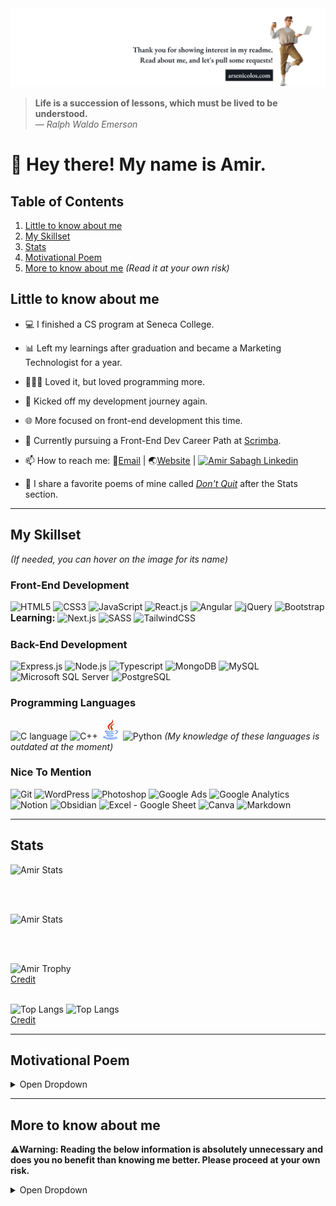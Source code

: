 <img src="./GitHub%20cover.png" alt="GitHub cover, welcoming the readers and invite them to some pull requests">

> <b>Life is a succession of lessons, which must be lived to be understood.</b>
> <br/>— <cite>Ralph Waldo Emerson</cite>

<!-- <img alt="Arsenicolos log - a special equilateral triangle" src="./Logo-3.png" height="32" width="32"/> -->

# 👋 Hey there! My name is Amir.

## Table of Contents
1. [Little to know about me](#little-to-know-about-me)
2. [My Skillset](#my-skillset)
3. [Stats](#stats)
4. [Motivational Poem](#motivational-poem)
5. [More to know about me](#more-to-know-about-me) <em>(Read it at your own risk)</em>

## Little to know about me
- 💻 I finished a CS program at Seneca College.
- 📊 Left my learnings after graduation and became a Marketing Technologist for a year.
- 👨🏻‍💻 Loved it, but loved programming more.
- 🚀 Kicked off my development journey again.
- 🌐 More focused on front-end development this time.
- 🌱 Currently pursuing a Front-End Dev Career Path at [Scrimba](https://scrimba.com). 

- 📫 How to reach me: 📧[Email](mailto:info@arsenicolos.com) | 🌏[Website](https://arsenicolos.com) | [![Amir Sabagh Linkedin](https://img.shields.io/badge/Amir%20Sabagh-blue?style=plastic&logo=linkedin&labelColor=blue)](https://linkedin.com/in/arsenicolos) 
- 🤔 I share a favorite poems of mine called [*Don't Quit*](#motivational-poem) after the Stats section.
---
## My Skillset
<em>(If needed, you can hover on the image for its name)</em>
### Front-End Development
<img height="32" width="32" src="https://cdn.simpleicons.org/html5" title="HTML5" alt="HTML5" /> <img title="CSS3" alt="CSS3" height="32" width="32" src="https://cdn.simpleicons.org/css3" /> <img title="JavaScript" alt="JavaScript" height="32" width="32" src="https://cdn.simpleicons.org/javascript" /> <img title="React.js" alt="React.js" height="32" width="32" src="https://cdn.simpleicons.org/react" /> <img title="Angular" alt="Angular" height="32" width="32" src="https://cdn.simpleicons.org/angular" /> <img title="jQuery" alt="jQuery" height="32" width="32" src="https://cdn.simpleicons.org/jquery" /> <img title="Bootstrap" alt="Bootstrap" height="32" width="32" src="https://cdn.simpleicons.org/bootstrap" />
<b style="font-size:1.1em;height:">Learning: </b> <img title="Next.js" alt="Next.js" height="32" width="32" src="https://cdn.simpleicons.org/nextdotjs/gray" /> <img title="SASS" alt="SASS" height="32" width="32" src="https://cdn.simpleicons.org/sass" /> <img title="TailwindCSS" alt="TailwindCSS" height="32" width="32" src="https://cdn.simpleicons.org/tailwindcss" />

### Back-End Development
<img title="Express.js" alt="Express.js" height="32" width="32" src="https://cdn.simpleicons.org/express/gray" /> <img title="Node.js" alt="Node.js" height="32" width="32" src="https://cdn.simpleicons.org/nodedotjs" /> <img title="Typescript" alt="Typescript" height="32" width="32" src="https://cdn.simpleicons.org/typescript" /> <img title="MongoDB" alt="MongoDB" height="32" width="32" src="https://cdn.simpleicons.org/mongodb" /> <img title="MySQL" alt="MySQL" height="32" width="32" src="https://cdn.simpleicons.org/mysql" /> <img title="Microsoft SQL Server" alt="Microsoft SQL Server" height="32" width="32" src="https://cdn.simpleicons.org/microsoftsqlserver" /> <img title="PostgreSQL" alt="PostgreSQL" height="32" width="32" src="https://cdn.simpleicons.org/postgresql" />

### Programming Languages
<img title="C language" alt="C language" height="32" width="32" src="https://cdn.simpleicons.org/c" /> <img title="C++" alt="C++" height="32" width="32" src="https://cdn.simpleicons.org/cplusplus" /> <img title="Java" alt="Java" height="32" width="32" src="./java-logo.svg" /> <img title="Python" alt="Python" height="32" width="32" src="https://cdn.simpleicons.org/python" />
<em> (My knowledge of these languages is outdated at the moment)</em>

### Nice To Mention
<img title="Git" alt="Git" height="32" width="32" src="https://cdn.simpleicons.org/git" /> <img title="WordPress" alt="WordPress" height="32" width="32" src="https://cdn.simpleicons.org/wordpress" /> <img title="Photoshop" alt="Photoshop" height="32" width="32" src="https://cdn.simpleicons.org/adobephotoshop" /> <img title="Google Ads" alt="Google Ads" height="32" width="32" src="https://cdn.simpleicons.org/googleads" /> <img title="Google Analytics" alt="Google Analytics" height="32" width="32" src="https://cdn.simpleicons.org/googleanalytics" /> <img title="Notion" alt="Notion" height="32" width="32" src="https://cdn.simpleicons.org/notion/gray" /> <img title="Obsidian" alt="Obsidian" height="32" width="32" src="https://cdn.simpleicons.org/obsidian" /> <img title="Excel - Google Sheet" alt="Excel - Google Sheet" height="32" width="32" src="https://cdn.simpleicons.org/microsoftexcel" /> <img title="Canva" alt="Canva" height="32" width="32" src="https://cdn.simpleicons.org/canva" /> <img title="Markdown" alt="Markdown" height="32" width="32" src="https://cdn.simpleicons.org/markdown/gray" />

---

## Stats

![Amir Stats](https://github-readme-streak-stats.herokuapp.com/?user=amir-the6th&theme=algolia&hide_border=true")

<br/><br/>

![Amir Stats](https://github-readme-stats.vercel.app/api?username=amir-the6th&show_icons=true&theme=radical&count_private=true)

<br/><br/>
  
![Amir Trophy](https://github-profile-trophy.vercel.app/?username=amir-the6th&theme=discord&margin-w=10&margin-h=10&rank=SECRET,SSS,SS,S,AAA,AA,A,B,C&row=2&column=4)
<br/>[Credit](https://github.com/ryo-ma/github-profile-trophy)
<br/><br/>

![Top Langs](https://readme-stats-brown-five.vercel.app/api/top-langs/?username=amir-the6th&layout=compact&langs_count=7)
![Top Langs](https://github-readme-stats.vercel.app/api/top-langs/?username=amir-the6th)
<br/>[Credit](https://github.com/anuraghazra/github-readme-stats)
  
---

## Motivational Poem

<details>
  
<summary>Open Dropdown</summary>
<br>

***Don't Quit!***
<br>
<cite>by: *Edgar Albert Guest*</cite>
  
> “When things go wrong, as they sometimes will,<br/>
> When the road you’re trudging seems all uphill,<br/>
> When the funds are low and the debts are high,<br/>
> And you want to smile, but you have to sigh,<br/>
> When care is pressing you down a bit,<br/>
> Rest, if you must, but don’t you quit.<br/>
> 
> Life is queer with its twists and turns,<br/>
> As every one of us sometimes learns,<br/>
> And many a failure turns about,<br/>
> When he might have won had he stuck it out;<br/>
> Don’t give up though the pace seems slow-<br/>
> You may succeed with another blow.<br/>
> 
> Often the goal is nearer than,<br/>
> It seems to a faint and faltering man,<br/>
> Often the struggler has given up,<br/>
> When he might have captured the victor’s cup,<br/>
> And he learned too late when the night slipped down,<br/>
> How close he was to the golden crown.<br/>
> 
> Success is failure turned inside out-<br/>
> The silver tint of the clouds of doubt,<br/>
> And you never can tell how close you are,<br/>
> It may be near when it seems so far,<br/>
> So stick to the fight when you’re hardest hit-<br/>
> It’s when things seem worst that you must not quit”<br/>
  
</details>

---

## More to know about me
<b> ⚠️Warning: Reading the below information is absolutely unnecessary and does you no benefit than knowing me better. Please proceed at your own risk. </b>

<details>
  
<summary>Open Dropdown</summary>
  
- 🎙️ Podcasts I highly support:
    - The Joe Rogan Experience
    - Lex Fridman Podcast
    - Huberman Lab
    - Modern Wisdom
    - The Game w/ Alex Hormozi
    - The School of Greatness
    - Masters of Scale
- 📙 Currently Reading:
    - Sell Like Crazy
    - Kafka on the Shore
    - ([Add me as a friend on Goodreads](https://www.goodreads.com/user/show/93210875-amir))
- 🎥 Currently watching:
    - Twin peaks
    - Whiplash
    - ([Add me as a friend on Letterboxd](https://letterboxd.com/Arsenicolos/))
- 💬 Favorite topics to chat over coffee:
    - Blockchain
    - Food
    - History & Philosophy
    - Mindfulness
    - Business & Startup
- ⚡ Fun facts:
    - I'm left-handed
    - My curiosity is the easiest to trigger 
    - I'm a novice cyclist🚴‍♂️ and boxer🥊
    - Used to play basketball🏀 and table tennis🏓 professionally <em>(still can beat your ass on the latter)</em>
    - My memory is shorter than that of a fish🐟
    - I'm super attentive to detail <em>(not so fun at times)</em> 

<!-- <img height="32" width="32" src="https://cdn.simpleicons.org/adidas/white" /> -->

</details>
